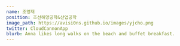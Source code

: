 ```yaml
---
name: 조영재
position: 조선해양공학&산업공학
image_path: https://avisi0ns.github.io/images/yjcho.png
twitter: CloudCannonApp
blurb: Anna likes long walks on the beach and buffet breakfast.
---
```

